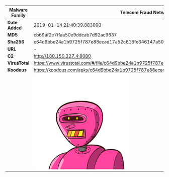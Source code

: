 | Malware Family | Telecom Fraud Network for South Koreans                      |
| -------------- | ------------------------------------------------------------ |
| **Date Added** | 2019-01-14 21:40:39.883000                                                   |
| **MD5**        | cb69af2e7ffaa50e9ddcab7d92ac9637                             |
| **Sha256**     | c64d9bbe24a1b9725f787e88ecad17a52c616fe346147a5000069136fa61eb93 |
| **URL**        | -                                                            |
| **C2**         | http://180.150.227.4:8080 |
| **VirusTotal** | https://www.virustotal.com/#/file/c64d9bbe24a1b9725f787e88ecad17a52c616fe346147a5000069136fa61eb93/detection |
| **Koodous**    | https://koodous.com/apks/c64d9bbe24a1b9725f787e88ecad17a52c616fe346147a5000069136fa61eb93 |
|                | ![](../assets/c64d9bbe24a1b9725f787e88ecad17a52c616fe346147a5000069136fa61eb93.png) |